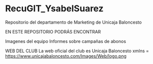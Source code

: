 # RecuGIT_YsabelSuarez

Repositorio del departamento de Marketing de Unicaja Baloncesto

EN ESTE REPOSITORIO PODRÁS ENCONTRAR

Imagenes del equipo
Informes sobre campañas de abonos

WEB DEL CLUB 
La web oficial del club es Unicaja Baloncesto
 xmlns =  https://www.unicajabaloncesto.com/Images/Web/logo.png
 
